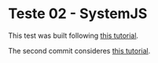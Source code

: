 # Teste 02 - SystemJS

This test was built following [this tutorial](https://david-barreto.com/how-to-use-typescript-with-systemjs/).

The second commit consideres [this tutorial](https://riptutorial.com/systemjs).